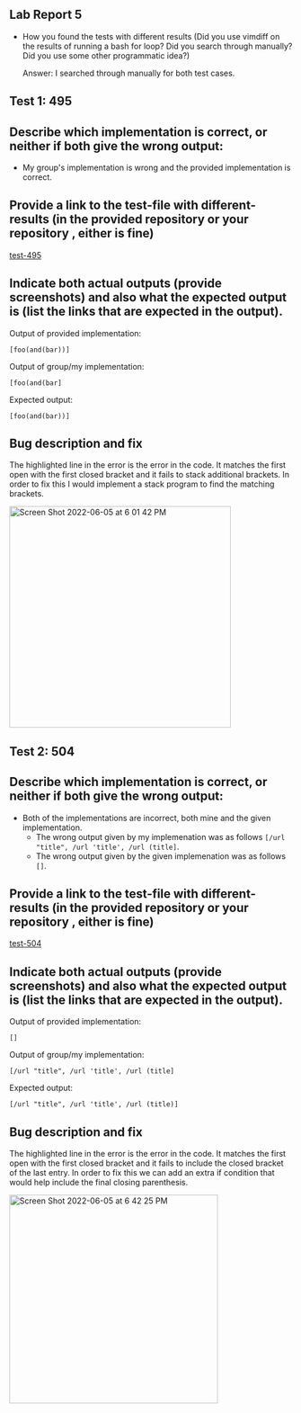 ## Lab Report 5

 - How you found the tests with different results (Did you use vimdiff on the
results of running a bash for loop? Did you search through manually? Did you
use some other programmatic idea?)

     Answer: I searched through manually for both test cases. 

## Test 1: 495

## Describe which implementation is correct, or neither if both give the wrong output:
 - My group's implementation is wrong and the provided implementation is correct.


## Provide a link to the test-file with different-results (in the provided repository or your repository , either is fine)

[test-495](https://github.com/nidhidhamnani/markdown-parser/blob/main/test-files/495.md)



## Indicate both actual outputs (provide screenshots) and also what the expected output is (list the links that are expected in the output).

Output of provided implementation:

`[foo(and(bar))]`

Output of group/my implementation:

`[foo(and(bar]`

Expected output:

`[foo(and(bar))]`


## Bug description and fix

The highlighted line in the error is the error in the code. It matches the first open with the first closed bracket and it fails to stack additional brackets. In order to fix this I would implement a stack program to find the matching brackets. 


<img width="394" alt="Screen Shot 2022-06-05 at 6 01 42 PM" src="https://user-images.githubusercontent.com/65454241/172078700-74eab534-0ba8-43c6-80ee-dfeab85e9dad.png">


## Test 2: 504
## Describe which implementation is correct, or neither if both give the wrong output:
 - Both of the implementations are incorrect, both mine and the given implementation.
    - The wrong output given by my implemenation was as follows `[/url "title", /url 'title', /url (title]`.
    - The wrong output given by the given implemenation was as follows `[]`.




## Provide a link to the test-file with different-results (in the provided repository or your repository , either is fine)


[test-504](https://github.com/nidhidhamnani/markdown-parser/blob/main/test-files/504.md)



## Indicate both actual outputs (provide screenshots) and also what the expected output is (list the links that are expected in the output).

Output of provided implementation:

`[]`

Output of group/my implementation:

`[/url "title", /url 'title', /url (title]`


Expected output:

`[/url "title", /url 'title', /url (title)]`


## Bug description and fix

The highlighted line in the error is the error in the code. It matches the first open with the first closed bracket and it fails to include the closed bracket of the last entry. In order to fix this we can add an extra if condition that would help include the final closing parenthesis. 


<img width="371" alt="Screen Shot 2022-06-05 at 6 42 25 PM" src="https://user-images.githubusercontent.com/65454241/172081149-514e4bd3-0a7f-4818-b3d7-819787e199e2.png">
